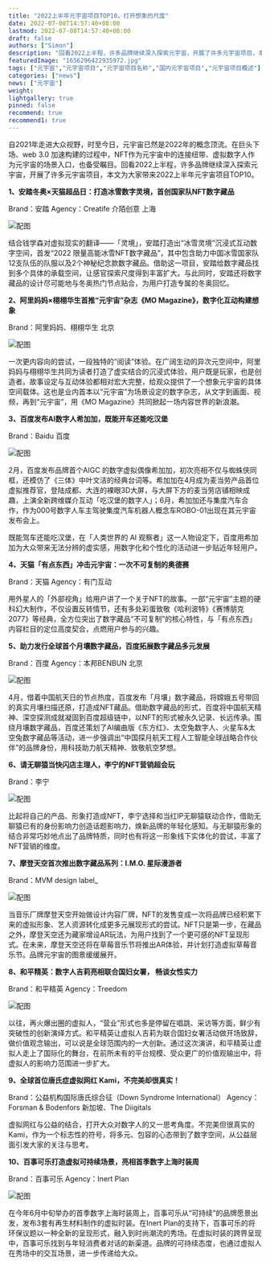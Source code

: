```yaml
---
title: "2022上半年元宇宙项目TOP10，打开想象的尺度"
date: 2022-07-08T14:57:40+08:00
lastmod: 2022-07-08T14:57:40+08:00
draft: false
authors: ["Simon"]
description: "回看2022上半程，许多品牌继续深入探索元宇宙，开展了许多元宇宙项目，本文为大家带来2022上半年元宇宙项目TOP10。"
featuredImage: "1656296422935972.jpg"
tags: ["元宇宙","元宇宙项目","元宇宙项目名称","国内元宇宙项目","元宇宙项目概述"]
categories: ["news"]
news: ["元宇宙"]
weight: 
lightgallery: true
pinned: false
recommend: true
recommend1: true
---
```


自2021年走进大众视野，时至今日，元宇宙已然是2022年的概念顶流。在巨头下场、web 3.0 加速构建的过程中，NFT作为元宇宙中的连接纽带、虚拟数字人作为元宇宙的场景入口，也备受瞩目。回看2022上半程，许多品牌继续深入探索元宇宙，开展了许多元宇宙项目，本文为大家带来2022上半年元宇宙项目TOP10。

**1、安踏冬奥×天猫超品日：打造冰雪数字灵境，首创国家队NFT数字藏品**

Brand：安踏
Agency：Creatife 介陌创意 上海

![配图](1656296422935972.jpg)

结合钱学森对虚拟现实的翻译——「灵境」，安踏打造出“冰雪灵境”沉浸式互动数字空间，首发“2022 限量高能冰雪NFT数字藏品”，其中包含助力中国冰雪国家队12支队伍的队服以及2个神秘纪念款数字藏品。借助这一项目，安踏给数字藏品找到多个具体的承载空间，让感官探索尺度得到丰富扩大。与此同时，安踏还将数字藏品的设计尽可能地与冬奥热门节点贴合，为用户打造专属的冬奥回忆。

**2、阿里妈妈×栩栩华生首推“元宇宙”杂志《MO Magazine》，数字化互动构建想象**

Brand：阿里妈妈、栩栩华生 北京

![配图](20220708104414.png)

一次更内容向的尝试，一段独特的“阅读”体验。在广阔生动的异次元空间中，阿里妈妈与栩栩华生共同为读者打造了虚实结合的沉浸式体验，用户既是玩家，也是创造者。故事设定与互动体验都相对宏大完整，给观众提供了一个想象元宇宙的具体空间载体。这也是业内首本以“元宇宙”为场景设定的数字杂志，从文字到画面、视频，再到“元宇宙”，用《MO Magazine》共同掀起一场内容世界的新浪潮。

**3、百度发布AI数字人希加加，既能开车还能吃汉堡**

Brand：Baidu 百度

![配图](20220708104431.png)

2月，百度发布品牌首个AIGC 的数字虚拟偶像希加加，初次亮相不仅与蜘蛛侠同框，还模仿了《三体》中叶文洁的经典台词等。希加加在4月成为麦当劳产品首位虚拟推荐官，登陆成都、大连的裸眼3D大屏，与大屏下方的麦当劳店铺相映成趣，上演全新跨维媒介互动「吃汉堡的数字人」；6月，希加加还与集度汽车合作，作为000号数字人车主驾驶集度汽车机器人概念车ROBO-01出现在其元宇宙发布会上。

既能驾车还能吃汉堡，在「人类世界的 AI 观察者」这一人物设定下，百度用希加加为大众带来无法分辨的虚实感，用数字化和个性化的活动进一步贴近年轻用户。

**4、天猫「有点东西」冲击元宇宙：一次不可复制的奥德赛**

Brand：天猫
Agency：有门互动

用外星人的「外部视角」给用户讲了一个关于NFT的故事。一部“元宇宙”主题的硬科幻大制作，不仅设置反转情节，还有多处彩蛋致敬《哈利波特》《赛博朋克2077》等经典，全方位突出了数字藏品“不可复制”的核心特性，与「有点东西」内容栏目的定位高度契合，点燃用户参与的兴趣。

**5、助力发行全球首个月壤数字藏品，百度拓展数字藏品多元发展**

Brand：百度
Agency：本邦BENBUN 北京

![配图](1656297326443691.jpg)

4月，借着中国航天日的节点热度，百度发布「月壤」数字藏品，将嫦娥五号带回的真实月壤扫描还原，打造成NFT藏品。借助数字藏品的形式，百度将中国航天精神、深空探测成就凝固到百度超级链中，以NFT的形式被永久记录、长远传承。围绕月壤数字藏品，百度还策划了AI编曲版《东方红》、太空兔数字人、火星车&太空兔数字藏品等活动，进一步强调出“中国探月航天工程人工智能全球战略合作伙伴”的品牌身份，用科技助力航天精神、致敬航空梦想。

**6、请无聊猿当快闪店主理人，李宁的NFT营销超会玩**

Brand：李宁

![配图](1656297546520997.jpg)

比起将自己的产品、形象打造成NFT，李宁选择和当红IP无聊猿联动合作，借助无聊猿已有的身份影响力创造话题影响力，焕新品牌的年轻化感知。与无聊猿形象的结合非常巧妙地点出了品牌特质，同时也有将这一形象线下实体化的尝试，丰富了NFT营销的维度。

**7、摩登天空首次推出数字藏品系列：I.M.O. 星际漫游者**

Brand：MVM design label_

![配图](1656298168235587.jpg)

当音乐厂牌摩登天空开始做设计内容厂牌，NFT的发售变成一次将品牌已经积累下来的虚拟形象、艺人资源转化成更多元展现形式的尝试。NFT只是第一步，在藏品之外，摩登天空还为藏家增设AR玩法，为用户找到了一个更可感的NFT呈现形式。在未来，摩登天空还将在草莓音乐节将推出AR体验，并计划打造虚拟草莓音乐节。品牌元宇宙的图景缓缓展开。

**8、和平精英：数字人吉莉亮相联合国妇女署， 畅谈女性实力**

Brand：和平精英
Agency：Treedom

![配图](20220708104520.png)

以往，再火爆出圈的虚拟人，“营业”形式也多是停留在唱跳、采访等方面，鲜少有突破性的创新演绎方式。和平精英让虚拟人吉莉为联合国妇女署活动做开场致辞，做价值观念输出，可以说是全球范围内的一大创新。通过这次演讲，和平精英让虚拟人走上了国际化的舞台，在前所未有的平台规模、受众更广的价值观输出中，将虚拟人的影响力范围进一步扩大。

**9、全球首位唐氏症虚拟网红 Kami，不完美却很真实！**

Brand：公益机构国际唐氏综合征（Down Syndrome International）
Agency：Forsman & Bodenfors 新加坡、The Diigitals

虚拟网红与公益的结合，打开大众对数字人的又一思考角度。不完美但很真实的Kami，作为一个标志性的符号，将多元、包容的心态带到了数字空间，从公益层面引发大家的关注与思考。

**10、百事可乐打造虚拟可持续场景，亮相首季数字上海时装周**

Brand：百事可乐
Agency：Inert Plan

![配图](0220708104534.png)

在今年6月中旬举办的首季数字上海时装周上，百事可乐从“可持续”的品牌愿景出发，发布3套有再生材料制作的虚拟时装。在Inert Plan的支持下，百事可乐的将环保议题以一种全新的呈现形式，融入到时尚潮流的秀场。在虚拟时装的跨界呈现中，百事可乐找到与年轻消费者对话的新渠道。品牌的可持续态度，也通过虚拟人在秀场中的交互场景，进一步传递给大众。
